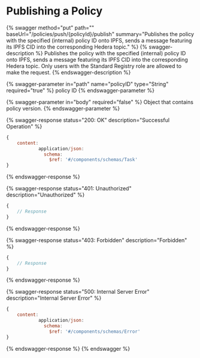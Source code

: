 # Publishing a Policy

{% swagger method="put" path="" baseUrl="/policies/push/{policyId}/publish" summary="Publishes the policy with the specified (internal) policy ID onto IPFS, sends a message featuring its IPFS CID into the corresponding Hedera topic." %}
{% swagger-description %}
Publishes the policy with the specified (internal) policy ID onto IPFS, sends a message featuring its IPFS CID into the corresponding Hedera topic. Only users with the Standard Registry role are allowed to make the request.
{% endswagger-description %}

{% swagger-parameter in="path" name="policyID" type="String" required="true" %}
policy ID
{% endswagger-parameter %}

{% swagger-parameter in="body" required="false" %}
Object that contains policy version.
{% endswagger-parameter %}

{% swagger-response status="200: OK" description="Successful Operation" %}
```javascript
{
    content:
            application/json:
              schema:
                $ref: '#/components/schemas/Task'
}
```
{% endswagger-response %}

{% swagger-response status="401: Unauthorized" description="Unauthorized" %}
```javascript
{
    // Response
}
```
{% endswagger-response %}

{% swagger-response status="403: Forbidden" description="Forbidden" %}
```javascript
{
    // Response
}
```
{% endswagger-response %}

{% swagger-response status="500: Internal Server Error" description="Internal Server Error" %}
```javascript
{
    content:
            application/json:
              schema:
                $ref: '#/components/schemas/Error'
}
```
{% endswagger-response %}
{% endswagger %}
